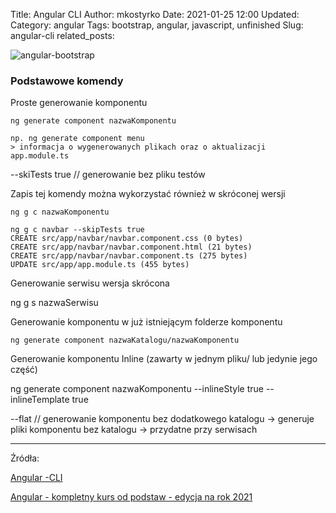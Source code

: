 Title: Angular CLI
Author: mkostyrko
Date: 2021-01-25
 12:00
Updated:
Category: angular
Tags: bootstrap, angular, javascript, unfinished
Slug: angular-cli
related_posts: 



![angular-bootstrap](https://angular.io/assets/images/logos/angular/angular.svg)

### Podstawowe komendy

Proste generowanie komponentu

    ng generate component nazwaKomponentu

    np. ng generate component menu
    > informacja o wygenerowanych plikach oraz o aktualizacji app.module.ts


--skiTests true // generowanie bez pliku testów


Zapis tej komendy można wykorzystać również w skróconej wersji

    ng g c nazwaKomponentu

    ng g c navbar --skipTests true
    CREATE src/app/navbar/navbar.component.css (0 bytes)
    CREATE src/app/navbar/navbar.component.html (21 bytes)
    CREATE src/app/navbar/navbar.component.ts (275 bytes)
    UPDATE src/app/app.module.ts (455 bytes)

Generowanie serwisu wersja skrócona

  ng g s nazwaSerwisu

Generowanie komponentu w już istniejącym folderze komponentu

    ng generate component nazwaKatalogu/nazwaKomponentu

Generowanie komponentu Inline (zawarty w jednym pliku/ lub jedynie jego część)

   ng generate component nazwaKomponentu --inlineStyle true --inlineTemplate true


--flat // generowanie komponentu bez dodatkowego katalogu -> generuje pliki komponentu bez katalogu -> przydatne przy serwisach










---
Źródła:

[Angular -CLI](https://angular.io/cli)

[Angular - kompletny kurs od podstaw - edycja na rok 2021](https://www.udemy.com/course/angular-kompletny-kurs-od-podstaw/)

